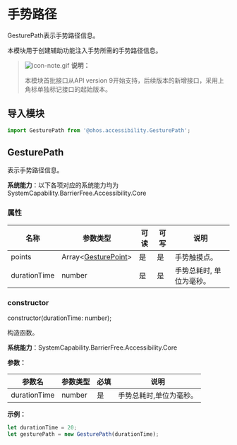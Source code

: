 # 手势路径

GesturePath表示手势路径信息。

本模块用于创建辅助功能注入手势所需的手势路径信息。

>![icon-note.gif](public_sys-resources/icon-note.gif) **说明：**
>
>本模块首批接口从API version 9开始支持，后续版本的新增接口，采用上角标单独标记接口的起始版本。

## 导入模块

```ts
import GesturePath from '@ohos.accessibility.GesturePath';
```

## GesturePath

表示手势路径信息。

**系统能力**：以下各项对应的系统能力均为 SystemCapability.BarrierFree.Accessibility.Core

### 属性

| 名称           | 参数类型                                     | 可读   | 可写   | 说明     |
| ------------ | ---------------------------------------- | ---- | ---- | ------ |
| points       | Array&lt;[GesturePoint](js-apis-accessibility-GesturePoint.md#gesturepoint)&gt; | 是    | 是    | 手势触摸点。    |
| durationTime | number                                   | 是    | 是    | 手势总耗时, 单位为毫秒。 |

### constructor

constructor(durationTime: number);

构造函数。

**系统能力**：SystemCapability.BarrierFree.Accessibility.Core

**参数：**

| 参数名 | 参数类型 | 必填 | 说明 |
| -------- | -------- | -------- | -------- |
| durationTime | number | 是 | 手势总耗时,单位为毫秒。 |

**示例：**

```ts
let durationTime = 20;
let gesturePath = new GesturePath(durationTime);
```
